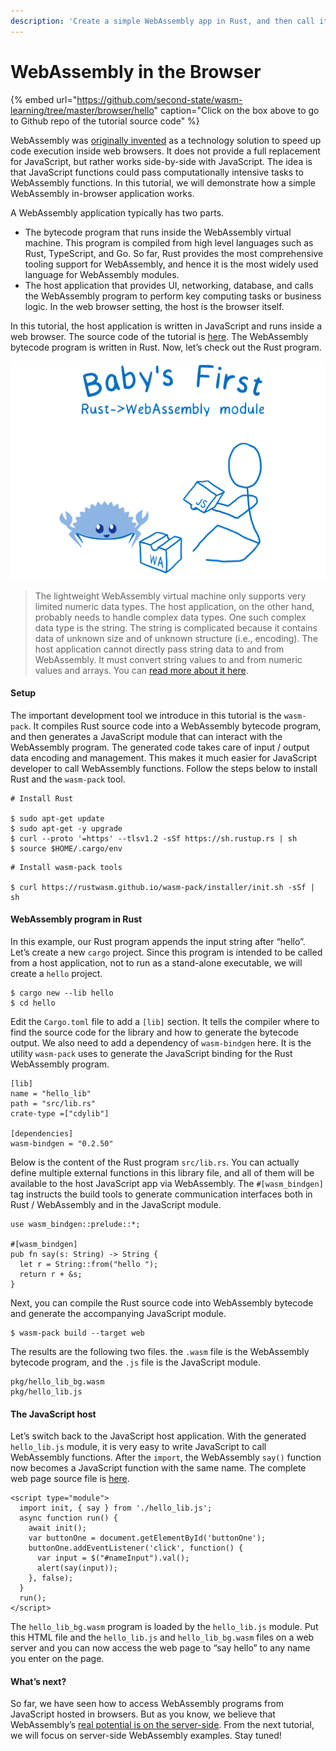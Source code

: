 ```yaml
---
description: 'Create a simple WebAssembly app in Rust, and then call it from JavaScript!'
---
```


# WebAssembly in the Browser

{% embed url="https://github.com/second-state/wasm-learning/tree/master/browser/hello" caption="Click on the box above to go to Github repo of the tutorial source code" %}

WebAssembly was [originally invented](https://medium.com/wasm/webassembly-on-the-server-side-c584f874b4a3) as a technology solution to speed up code execution inside web browsers. It does not provide a full replacement for JavaScript, but rather works side-by-side with JavaScript. The idea is that JavaScript functions could pass computationally intensive tasks to WebAssembly functions. In this tutorial, we will demonstrate how a simple WebAssembly in-browser application works.

A WebAssembly application typically has two parts.

* The bytecode program that runs inside the WebAssembly virtual machine. This program is compiled from high level languages such as Rust, TypeScript, and Go. So far, Rust provides the most comprehensive tooling support for WebAssembly, and hence it is the most widely used language for WebAssembly modules.
* The host application that provides UI, networking, database, and calls the WebAssembly program to perform key computing tasks or business logic. In the web browser setting, the host is the browser itself.

In this tutorial, the host application is written in JavaScript and runs inside a web browser. The source code of the tutorial is [here](https://github.com/second-state/wasm-learning/blob/master/browser/triple.md). The WebAssembly bytecode program is written in Rust. Now, let’s check out the Rust program. 

![](../.gitbook/assets/01_first_module.png)

> The lightweight WebAssembly virtual machine only supports very limited numeric data types. The host application, on the other hand, probably needs to handle complex data types. One such complex data type is the string. The string is complicated because it contains data of unknown size and of unknown structure \(i.e., encoding\). The host application cannot directly pass string data to and from WebAssembly. It must convert string values to and from numeric values and arrays. You can [read more about it here](https://medium.com/wasm/strings-in-webassembly-wasm-57a05c1ea333).

#### **Setup**

The important development tool we introduce in this tutorial is the `wasm-pack`. It compiles Rust source code into a WebAssembly bytecode program, and then generates a JavaScript module that can interact with the WebAssembly program. The generated code takes care of input / output data encoding and management. This makes it much easier for JavaScript developer to call WebAssembly functions. Follow the steps below to install Rust and the `wasm-pack` tool.

```text
# Install Rust

$ sudo apt-get update
$ sudo apt-get -y upgrade
$ curl --proto '=https' --tlsv1.2 -sSf https://sh.rustup.rs | sh
$ source $HOME/.cargo/env
```

```text
# Install wasm-pack tools

$ curl https://rustwasm.github.io/wasm-pack/installer/init.sh -sSf | sh
```

#### **WebAssembly program in Rust**

In this example, our Rust program appends the input string after “hello”. Let’s create a new `cargo` project. Since this program is intended to be called from a host application, not to run as a stand-alone executable, we will create a `hello` project.

```text
$ cargo new --lib hello
$ cd hello
```

Edit the `Cargo.toml` file to add a `[lib]` section. It tells the compiler where to find the source code for the library and how to generate the bytecode output. We also need to add a dependency of `wasm-bindgen` here. It is the utility `wasm-pack` uses to generate the JavaScript binding for the Rust WebAssembly program.

```text
[lib]
name = "hello_lib"
path = "src/lib.rs"
crate-type =["cdylib"]

[dependencies]
wasm-bindgen = "0.2.50"
```

Below is the content of the Rust program `src/lib.rs`. You can actually define multiple external functions in this library file, and all of them will be available to the host JavaScript app via WebAssembly. The `#[wasm_bindgen]` tag instructs the build tools to generate communication interfaces both in Rust / WebAssembly and in the JavaScript module.

```text
use wasm_bindgen::prelude::*;

#[wasm_bindgen]
pub fn say(s: String) -> String {
  let r = String::from("hello ");
  return r + &s;
}
```

Next, you can compile the Rust source code into WebAssembly bytecode and generate the accompanying JavaScript module.

```text
$ wasm-pack build --target web
```

The results are the following two files. the `.wasm` file is the WebAssembly bytecode program, and the `.js` file is the JavaScript module.

```text
pkg/hello_lib_bg.wasm
pkg/hello_lib.js
```

#### **The JavaScript host**

Let’s switch back to the JavaScript host application. With the generated `hello_lib.js` module, it is very easy to write JavaScript to call WebAssembly functions. After the `import`, the WebAssembly `say()` function now becomes a JavaScript function with the same name. The complete web page source file is [here](https://github.com/second-state/wasm-learning/blob/master/browser/hello/html/index.html).

```text
<script type="module">
  import init, { say } from './hello_lib.js';
  async function run() {
    await init();
    var buttonOne = document.getElementById('buttonOne');
    buttonOne.addEventListener('click', function() {
      var input = $("#nameInput").val();
      alert(say(input));
    }, false);
  }
  run();
</script>
```

The `hello_lib_bg.wasm` program is loaded by the `hello_lib.js` module. Put this HTML file and the `hello_lib.js` and `hello_lib_bg.wasm` files on a web server and you can now access the web page to “say hello” to any name you enter on the page.

#### **What’s next?**

So far, we have seen how to access WebAssembly programs from JavaScript hosted in browsers. But as you know, we believe that WebAssembly’s [real potential is on the server-side](https://docs.secondstate.io/serverless-cloud/the-case-for-webassembly-on-the-server-side). From the next tutorial, we will focus on server-side WebAssembly examples. Stay tuned!

